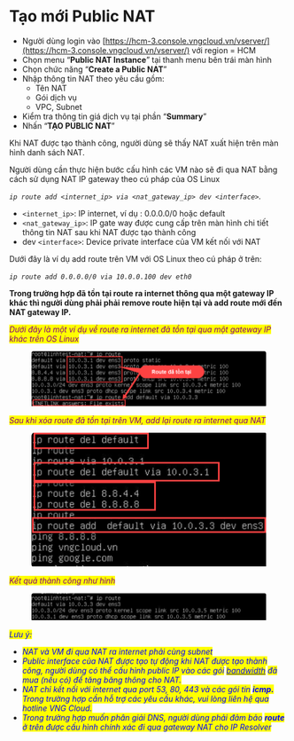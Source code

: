 # Tạo mới Public NAT

* Người dùng login vào [https://hcm-3.console.vngcloud.vn/vserver/](https://hcm-3.console.vngcloud.vn/vserver/) với region = HCM
* Chọn menu “**Public NAT Instance**” tại thanh menu bên trái màn hình
* Chọn chức năng “**Create a Public NAT**”
* Nhập thông tin NAT theo yêu cầu gồm:
  * Tên NAT
  * Gói dịch vụ
  * VPC, Subnet
* Kiểm tra thông tin giá dịch vụ tại phần “**Summary**”
* &#x20;Nhấn “**TẠO PUBLIC NAT**”

Khi NAT được tạo thành công, người dùng sẽ thấy NAT xuất hiện trên màn hình danh sách NAT.

Người dùng cần thực hiện bước cấu hình các VM nào sẽ đi qua NAT bằng cách sử dụng NAT IP gateway theo cú pháp của OS Linux

_`ip route add <internet_ip> via <nat_gateway_ip> dev <interface>`._

* `<internet_ip>`: IP internet, ví dụ : 0.0.0.0/0 hoặc default
* `<nat_gateway_ip>`: IP gate way được cung cấp trên màn hình chi tiết thông tin NAT sau khi NAT được tạo thành công
* dev `<interface>`: Device private interface của VM kết nối với NAT&#x20;

Dưới đây là ví dụ add route trên VM với OS Linux theo cú pháp ở trên:&#x20;

_`ip route add 0.0.0.0/0 via 10.0.0.100 dev eth0`_

**Trong trường hợp đã tồn tại route ra internet thông qua một gateway IP khác thì người dùng phải phải remove route hiện tại và add route mới đến NAT gateway IP.**&#x20;

_<mark style="color:purple;">Dưới đây là một ví dụ về route ra internet đã tồn tại qua một gateway IP khác trên OS Linux</mark>_

<figure><img src="../../.gitbook/assets/image (712).png" alt=""><figcaption></figcaption></figure>

_<mark style="color:purple;">Sau khi xóa route đã tồn tại trên VM, add lại route ra internet qua NAT</mark>_

<figure><img src="../../.gitbook/assets/image (708).png" alt=""><figcaption></figcaption></figure>

_<mark style="color:purple;">Kết quả thành công như hình</mark>_

<figure><img src="../../.gitbook/assets/image (709).png" alt=""><figcaption></figcaption></figure>

_<mark style="color:blue;">Lưu ý:</mark>_

* _<mark style="color:blue;">NAT và VM đi qua NAT ra internet phải cùng subnet</mark>_
* _<mark style="color:blue;">Public interface của NAT được tạo tự động khi NAT được tạo thành công, người dùng có thể cấu hình public IP vào các gói</mark>_ [_<mark style="color:blue;">bandwidth</mark>_](https://docs.vngcloud.vn/vng-cloud-document/v/vn/vserver/compute-hcm03-1a/network/bandwidth-hcm-03/dich-vu-datatransfers-bandwidth) _<mark style="color:blue;">đã mua (nếu có) để tăng băng thông cho NAT.</mark>_
* _<mark style="color:blue;">NAT chỉ kết nối với internet qua port 53, 80, 443 và các gói tin</mark> <mark style="color:blue;"></mark><mark style="color:blue;">**icmp.**</mark> <mark style="color:blue;"></mark><mark style="color:blue;">Trong trường hợp cần hỗ trợ các yêu cầu khác, vui lòng liên hệ qua hotline VNG Cloud.</mark>_
* _<mark style="color:blue;">Trong trường hợp muốn phân giải DNS, người dùng phải đảm bảo</mark> <mark style="color:blue;"></mark><mark style="color:blue;">**route**</mark> <mark style="color:blue;"></mark><mark style="color:blue;">ở trên được cấu hình chính xác đi qua gateway NAT cho IP Resolver</mark>_

